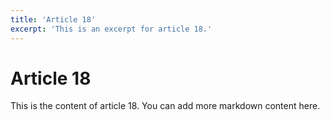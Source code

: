 ```yaml
---
title: 'Article 18'
excerpt: 'This is an excerpt for article 18.'
---
```


# Article 18

This is the content of article 18. You can add more markdown content here.
